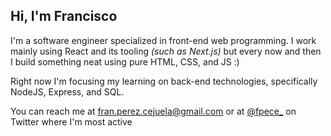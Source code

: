 ## Hi, I'm Francisco

I'm a software engineer specialized in front-end web programming. I work mainly using React and its tooling *(such as Next.js)* but every now and then I build something neat using pure HTML, CSS, and JS :)

Right now I'm focusing my learning on back-end technologies, specifically NodeJS, Express, and SQL.

You can reach me at fran.perez.cejuela@gmail.com or at [@fpece_](https://twitter.com/fpece_) on Twitter where I'm most active
